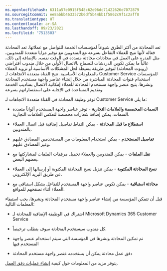 ```yaml
---
ms.openlocfilehash: 6311a57e0915f548c62e96dc71422626e7072879
ms.sourcegitcommit: ee8abbb4633572b6df5b44bb1f5862c9f1c2aff8
ms.translationtype: HT
ms.contentlocale: ar-SA
ms.lasthandoff: 09/23/2021
ms.locfileid: "7513503"
---
```

تعد المحادثة من أكثر الطرق شيوعاً لمؤسسات الخدمة للتواصل مع عملائها. تعد المحادثة فعالة لأنها تتيح للعملاء التفاعل بسرعة مع المندوبين مع توفير مزايا متعددة للمندوبين، مثل القدرة على العمل في محادثات محادثة متعددة في الوقت نفسه. بالإضافة إلى ذلك، غالباً ما يمكن تكوين الدردشات للسماح بالاتصال الأولي من خلال مندوب افتراضي (روبوت المحادثة) لتوفير طريقة بسيطة لحل المشكلات الأساسية أو تزويد العملاء بالمعلومات الأساسية. تتيح القناة متعددة الاتجاهات لـ Customer Service للمؤسسات استخدام قنوات المحادثة المباشرة من خلال إنشاء عناصر واجهة مستخدم المحادثة ونشرها. يتيح عنصر واجهة مستخدم المحادثة للعملاء إمكانية الاتصال بمناديب الخدمة وتقديم المساعدة في الإجابة على استفساراتهم بسرعة.

توفر وظيفة المحادثة في القناة متعددة الاتجاهات لـ Customer Service ما يلي:

-   **السمات المخصصة والعلامات التجارية** - توفر عناصر واجهة المستخدم ألواناً متعددة السمات. يمكن إضافة شعارات مخصصة لتعكس العلامات التجارية.

-   **استطلاع ما قبل المحادثة** - يمكن التقاط تفاصيل إضافية قبل اتصال العملاء بالمندوبين.

-   **تفاصيل المستخدم** - يمكن استخدام المعلومات من المستخدمين المصادق عليهم وغير المصادق عليهم.

-   **نقل الملفات** - يمكن للمندوبين والعملاء تحميل مرفقات الملفات لمشاركتها مع بعضهم البعض.

-   **نسخ المحادثة المكتوبة** - يمكن تنزيل نسخ المحادثة المكتوبة أو إرسالها إلى العملاء عن طريق البريد الإلكتروني.

-   **محادثة استباقية** - يمكن تكوين عناصر واجهة المستخدم للتفاعل بشكل استباقي مع العملاء أثناء تصفحهم للمواقع.

قبل أن تتمكن المؤسسة من إنشاء عناصر واجهة مستخدم المحادثة ونشرها، يجب استيفاء المعلمات التالية:

-   اشتراك في الوظيفة الإضافية للمحادثة لـ Microsoft Dynamics ‏365 Customer Service

-   كل مندوب سيستخدم المحادثة سوف يتطلب ترخيصاً.

-   تم تمكين المحادثة ونشرها في المؤسسة التي سيتم استخدام عنصر واجهة المستخدم فيها

-   دفق عمل محادثة يمكن أن يستخدمه عنصر واجهة مستخدم المحادثة

يتوفر مزيد من المعلومات حول كيفية [إنشاء عمليات دفق العمل](/dynamics365/omnichannel/administrator/work-streams-introduction/?azure-portal=true).
